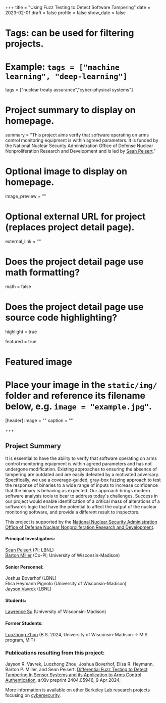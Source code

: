 +++
title = "Using Fuzz Testing to Detect Software Tampering"
date = 2023-02-01
draft = false
profile = false
show_date = false

# Tags: can be used for filtering projects.
# Example: `tags = ["machine learning", "deep-learning"]`
tags = ["nuclear treaty assurance","cyber-physical systems"]

# Project summary to display on homepage.
summary = "This project aims verify that software operating on arms control monitoring equipment is within agreed parameters.  It is funded by the National Nuclear Security Administration Office of Defense Nuclear Nonproliferation Research and Development and is led by [Sean Peisert](https://https://www.cs.ucdavis.edu/~peisert/)."

# Optional image to display on homepage.
image_preview = ""

# Optional external URL for project (replaces project detail page).
external_link = ""

# Does the project detail page use math formatting?
math = false

# Does the project detail page use source code highlighting?
highlight = true

featured = true

# Featured image
# Place your image in the `static/img/` folder and reference its filename below, e.g. `image = "example.jpg"`.
[header]
image = ""
caption = ""

+++


## Project Summary

It is essential to have the ability to verify that software operating on arms control monitoring equipment is within agreed parameters and has not undergone modification.  Existing approaches to ensuring the absence of tampering are outdated and are easily defeated by a motivated adversary.  Specifically, we use a coverage-guided, gray-box fuzzing approach to test the response of binaries to a wide range of inputs to increase confidence that the binary is behaving as expected. Our approach brings modern software analysis tools to bear to address today's challenges.  Success in our project would enable identification of a critical mass of alterations of a software’s logic that have the potential to affect the output of the nuclear monitoring software, and provide a different result to inspectors.


This project is supported by the [National Nuclear Security Administration
Office of Defense Nuclear Nonproliferation Research and Development](https://www.energy.gov/nnsa/nonproliferation).

#### Principal Investigators:
[Sean Peisert](https://https://www.cs.ucdavis.edu/~peisert/) (PI; LBNL) \
[Barton Miller](https://pages.cs.wisc.edu/~bart/) (Co-PI; University of Wisconsin-Madison)


#### Senior Personnel:

Joshua Boverhof (LBNL) \
Elisa Heymann Pignolo (University of Wisconsin-Madison) \
[Jayson Vavrek](https://scholar.google.com/citations?user=BhqfFmwAAAAJ&hl=en&oi=ao) (LBNL)

#### Students:

[Lawrence Su](https://www.linkedin.com/in/lawrencesu1/) (University of Wisconsin-Madison)

#### Former Students:

[Luozhong Zhou](https://mikotohhh.github.io/luozhong.github.io//) (B.S. 2024, University of Wisconsin-Madison &rarr; M.S. program, MIT)


### Publications resulting from this project:

Jayson R. Vavrek, Luozhong Zhou, Joshua Boverhof, Elisa R. Heymann, Barton P. Miller, and Sean Peisert. [Differential Fuzz Testing to Detect Tampering In Sensor Systems and its Application to Arms Control Authentication](https://arxiv.org/abs/2404.05946), arXiv preprint 2404.05946, 9 Apr 2024.


More information is available on other Berkeley Lab research projects focusing on [cybersecurity](/projects/).
